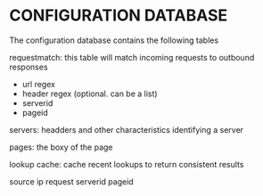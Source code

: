 # CONFIGURATION DATABASE

The configuration database contains the following tables

requestmatch: this table will match incoming requests to outbound responses

  - url regex
  - header regex (optional. can be a list)
  - serverid
  - pageid

servers: headders and other characteristics identifying a server

pages: the boxy of the page

lookup cache: cache recent lookups to return consistent results

source ip
request
serverid
pageid


  